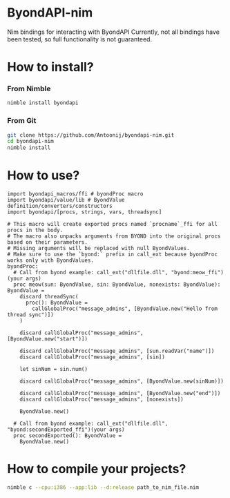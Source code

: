 # ByondAPI-nim
Nim bindings for interacting with ByondAPI
Currently, not all bindings have been tested, so full functionality is not guaranteed.

# How to install?

### From Nimble
```bash
nimble install byondapi
```

### From Git
```bash
git clone https://github.com/Antoonij/byondapi-nim.git
cd byondapi-nim
nimble install
```

# How to use?
```
import byondapi_macros/ffi # byondProc macro
import byondapi/value/lib # ByondValue definition/converters/constructors
import byondapi/[procs, strings, vars, threadsync]

# This macro will create exported procs named `procname`_ffi for all procs in the body.
# The macro also unpacks arguments from BYOND into the original procs based on their parameters.
# Missing arguments will be replaced with null ByondValues.
# Make sure to use the `byond:` prefix in call_ext because byondProc works only with ByondValues.
byondProc:
  # Call from byond example: call_ext("dllfile.dll", "byond:meow_ffi")(your args)
  proc meow(sun: ByondValue, sin: ByondValue, nonexists: ByondValue): ByondValue =
    discard threadSync(
      proc(): ByondValue = 
        callGlobalProc("message_admins", [ByondValue.new("Hello from thread sync")])
    )

    discard callGlobalProc("message_admins", [ByondValue.new("start")])

    discard callGlobalProc("message_admins", [sun.readVar("name")])
    discard callGlobalProc("message_admins", [sin])

    let sinNum = sin.num()

    discard callGlobalProc("message_admins", [ByondValue.new(sinNum)])

    discard callGlobalProc("message_admins", [ByondValue.new("end")])
    discard callGlobalProc("message_admins", [nonexists])

    ByondValue.new()

  # Call from byond example: call_ext("dllfile.dll", "byond:secondExported_ffi")(your args)
  proc secondExported(): ByondValue = 
    ByondValue.new()
```

# How to compile your projects?
```bash
nimble c --cpu:i386 --app:lib --d:release path_to_nim_file.nim
```
